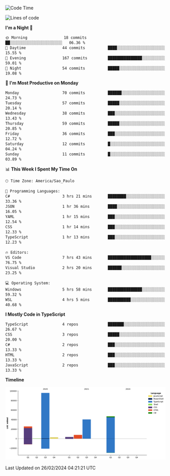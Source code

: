 <!--START_SECTION:waka-->
![Code Time](http://img.shields.io/badge/Code%20Time-2%2C314%20hrs%207%20mins-blue)

![Lines of code](https://img.shields.io/badge/From%20Hello%20World%20I%27ve%20Written-221.4%20thousand%20lines%20of%20code-blue)

**I'm a Night 🦉** 

```text
🌞 Morning                18 commits          ██░░░░░░░░░░░░░░░░░░░░░░░   06.36 % 
🌆 Daytime                44 commits          ████░░░░░░░░░░░░░░░░░░░░░   15.55 % 
🌃 Evening                167 commits         ███████████████░░░░░░░░░░   59.01 % 
🌙 Night                  54 commits          █████░░░░░░░░░░░░░░░░░░░░   19.08 % 
```
📅 **I'm Most Productive on Monday** 

```text
Monday                   70 commits          ██████░░░░░░░░░░░░░░░░░░░   24.73 % 
Tuesday                  57 commits          █████░░░░░░░░░░░░░░░░░░░░   20.14 % 
Wednesday                38 commits          ███░░░░░░░░░░░░░░░░░░░░░░   13.43 % 
Thursday                 59 commits          █████░░░░░░░░░░░░░░░░░░░░   20.85 % 
Friday                   36 commits          ███░░░░░░░░░░░░░░░░░░░░░░   12.72 % 
Saturday                 12 commits          █░░░░░░░░░░░░░░░░░░░░░░░░   04.24 % 
Sunday                   11 commits          █░░░░░░░░░░░░░░░░░░░░░░░░   03.89 % 
```


📊 **This Week I Spent My Time On** 

```text
🕑︎ Time Zone: America/Sao_Paulo

💬 Programming Languages: 
C#                       3 hrs 21 mins       ████████░░░░░░░░░░░░░░░░░   33.36 % 
JSON                     1 hr 36 mins        ████░░░░░░░░░░░░░░░░░░░░░   16.05 % 
YAML                     1 hr 15 mins        ███░░░░░░░░░░░░░░░░░░░░░░   12.54 % 
CSS                      1 hr 14 mins        ███░░░░░░░░░░░░░░░░░░░░░░   12.33 % 
TypeScript               1 hr 13 mins        ███░░░░░░░░░░░░░░░░░░░░░░   12.23 % 

🔥 Editors: 
VS Code                  7 hrs 43 mins       ███████████████████░░░░░░   76.75 % 
Visual Studio            2 hrs 20 mins       ██████░░░░░░░░░░░░░░░░░░░   23.25 % 

💻 Operating System: 
Windows                  5 hrs 58 mins       ███████████████░░░░░░░░░░   59.32 % 
WSL                      4 hrs 5 mins        ██████████░░░░░░░░░░░░░░░   40.68 % 
```

**I Mostly Code in TypeScript** 

```text
TypeScript               4 repos             ███████░░░░░░░░░░░░░░░░░░   26.67 % 
CSS                      3 repos             █████░░░░░░░░░░░░░░░░░░░░   20.00 % 
C#                       2 repos             ███░░░░░░░░░░░░░░░░░░░░░░   13.33 % 
HTML                     2 repos             ███░░░░░░░░░░░░░░░░░░░░░░   13.33 % 
JavaScript               2 repos             ███░░░░░░░░░░░░░░░░░░░░░░   13.33 % 
```



**Timeline**

![Lines of Code chart](https://raw.githubusercontent.com/jonhoffmam/jonhoffmam/master/assets/bar_graph.png)


 Last Updated on 26/02/2024 04:21:21 UTC
<!--END_SECTION:waka-->

